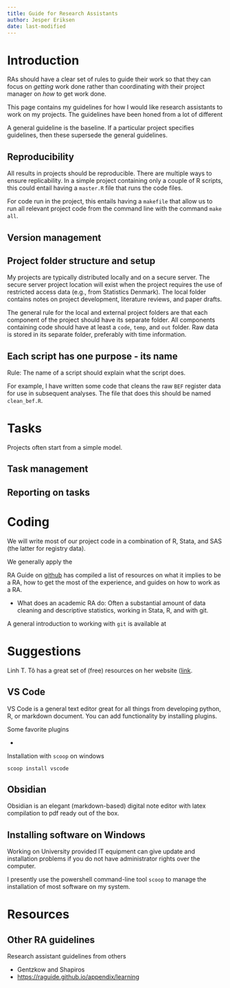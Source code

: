 ```yaml
---
title: Guide for Research Assistants 
author: Jesper Eriksen
date: last-modified
---
```


# Introduction 

RAs should have a clear set of rules to guide their work so that they can focus on _getting_ work done rather than coordinating with their project manager on _how_ to get work done. 

This page contains my guidelines for how I would like research assistants to work on my projects. The guidelines have been honed from a lot of different 

A general guideline is the baseline. If a particular project specifies guidelines, then these supersede the general guidelines. 


## Reproducibility 

All results in projects should be reproducible. There are multiple ways to ensure replicability. In a simple project containing only a couple of R scripts, this could entail having a `master.R` file that runs the code files.  

For code run in the project, this entails having a `makefile` that allow us to run all relevant project code from the command line with the command `make all`. 


## Version management 



## Project folder structure and setup 

My projects are typically distributed locally and on a secure server. The secure server project location will exist when the project requires the use of restricted access data (e.g., from Statistics Denmark). The local folder contains notes on project development, literature reviews, and paper drafts. 

The general rule for the local and external project folders are that each component of the project should have its separate folder. All components containing code should have at least a `code`, `temp`, and `out` folder. Raw data is stored in its separate folder, preferably with time information. 


## Each script has one purpose - its name 

Rule: The name of a script should explain what the script does. 

For example, I have written some code that cleans the raw `BEF` register data for use in subsequent analyses. The file that does this should be named `clean_bef.R`. 





# Tasks 

Projects often start from a simple model. 

## Task management 

## Reporting on tasks 




# Coding 

We will write most of our project code in a combination of R, Stata, and SAS (the latter for registry data). 

We generally apply the 

RA Guide on [github](https://raguide.github.io/appendix/learning) has compiled a list of resources on what it implies to be a RA, how to get the most of the experience, and guides on how to work as a RA. 

- What does an academic RA do: Often a substantial amount of data cleaning and descriptive statistics, working in Stata, R, and with git. 

A general introduction to working with `git` is available at 


# Suggestions 

Linh T. Tô has a great set of (free) resources on her website ([link](https://linh.to/resources/). 


## VS Code 

VS Code is a general text editor great for all things from developing python, R, or markdown document. You can add functionality by installing plugins. 

Some favorite plugins 

- 

Installation with `scoop` on windows 

```{ps}
scoop install vscode
```


## Obsidian 

Obsidian is an elegant (markdown-based) digital note editor with latex compilation to pdf ready out of the box.  

## Installing software on Windows 

Working on University provided IT equipment can give update and installation problems if you do not have administrator rights over the computer. 

I presently use the powershell command-line tool `scoop` to manage the installation of most software on my system. 


# Resources 

## Other RA guidelines 


Research assistant guidelines from others 

- Gentzkow and Shapiros 
- https://raguide.github.io/appendix/learning